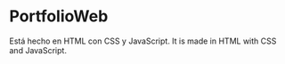 # PortfolioWeb
 Está hecho en HTML con CSS y JavaScript.
 It is made in HTML with CSS and JavaScript.
